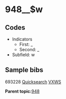 # 948\_\_$w

## Codes

-   Indicators
    -   First: \_
    -   Second: \_
-   Subfield: w

## Sample bibs

693228 [Quicksearch](https://search.library.yale.edu/catalog/693228) [VXWS](http://prodorbis.library.yale.edu:7014/vxws/GetHoldingsService?bibId=693228)

**Parent topic:**[948](../../tags/948/948.md)

